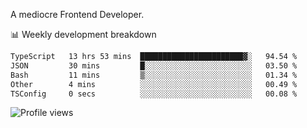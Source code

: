 A mediocre Frontend Developer.

📊 Weekly development breakdown
<!--START_SECTION:waka-->

```txt
TypeScript   13 hrs 53 mins  ███████████████████████▓░   94.54 %
JSON         30 mins         █░░░░░░░░░░░░░░░░░░░░░░░░   03.50 %
Bash         11 mins         ▒░░░░░░░░░░░░░░░░░░░░░░░░   01.34 %
Other        4 mins          ░░░░░░░░░░░░░░░░░░░░░░░░░   00.49 %
TSConfig     0 secs          ░░░░░░░░░░░░░░░░░░░░░░░░░   00.08 %
```

<!--END_SECTION:waka-->

<img src="https://gpvc.arturio.dev/iqbalfasri" alt="Profile views"/>
